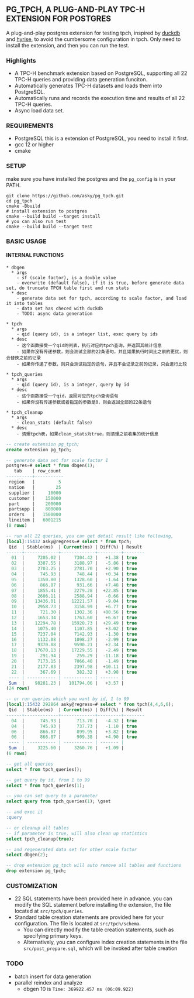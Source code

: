 ## PG_TPCH, A PLUG-AND-PLAY TPC-H EXTENSION FOR POSTGRES

A plug-and-play postgres extension for testing tpch, inspired by [duckdb](https://github.com/duckdb/duckdb.git) and [hyrise](https://github.com/hyrise/hyrise.git), to avoid the cumbersome configuration in tpch. Only need to install the extension, and then you can run the test.

### Highlights

- A TPC-H benchmark extension based on PostgreSQL, supporting all 22 TPC-H queries and providing data generation funciton.
- Automatically generates TPC-H datasets and loads them into PostgreSQL.
- Automatically runs and records the execution time and results of all 22 TPC-H queries.
- Async load data set.

### REQUIREMENTS

- PostgreSQL
    this is a extension of PostgreSQL, you need to install it first.
- gcc 12 or higher
- cmake

### SETUP

make sure you have installed the postgres and the `pg_config` is in your PATH.

```shell
git clone https://github.com/asky/pg_tpch.git
cd pg_tpch
cmake -Bbuild
# install extension to postgres
cmake --build build --target install
# you can also run test
cmake --build build --target test
```

### BASIC USAGE

#### INTERNAL FUNCTIONS

```
* dbgen 
  * args
    - sf (scale factor), is a double value
    - overwrite (default false), if it is true, before generate data set, do truncate TPCH table first and run stats
  * desc
    - generate data set for tpch, according to scale factor, and load it into tables
    - data set has checed with duckdb
    - TODO: async data generation

* tpch
  * args
    - qid (query id), is a integer list, exec query by ids
  * desc
    - 这个函数接受一个qid的列表，执行对应的tpch查询，并返回其统计信息
    - 如果你没有传递参数，则会测试全部的22条语句，并且如果执行时间比之前的更优，则会替换之前的记录
    - 如果你传递了参数，则只会测试指定的语句，并且不会记录之前的记录，只会进行比较

* tpch_queries
  * args
    - qid (query id), is a integer, query by id
  * desc
    - 这个函数接受一个qid，返回对应的tpch查询语句
    - 如果你没有传递参数或者指定的参数是0，则会返回全部的22条语句

* tpch_cleanup
  * args
    - clean_stats (default false)
  * desc
    - 清理tpch表，如果clean_stats为true，则清理之前收集的统计信息

```

```sql
-- create extension pg_tpch;
create extension pg_tpch;

-- generate data set for scale factor 1
postgres=# select * from dbgen(1);
   tab    | row_count
----------+-----------
 region   |         5
 nation   |        25
 supplier |     10000
 customer |    150000
 part     |    200000
 partsupp |    800000
 orders   |   1500000
 lineitem |   6001215
(8 rows)

-- run all 22 queries, you can get detail result like following,
[local]:15432 asky@regress=# select * from tpch;
 Qid  | Stable(ms)  | Current(ms) | Diff(%) | Result
------+-------------+-------------+---------+--------
  01  |     7205.02 |     7304.42 |   +1.38 | true
  02  |     3387.55 |     3188.97 |   -5.86 | true
  03  |     2703.25 |     2781.70 |   +2.90 | true
  04  |      745.93 |      748.44 |   +0.34 | true
  05  |     1350.80 |     1328.60 |   -1.64 | true
  06  |      866.87 |      931.66 |   +7.48 | true
  07  |     1855.41 |     2279.28 |  +22.85 | true
  08  |     2606.11 |     2588.94 |   -0.66 | true
  09  |    13436.01 |    12221.57 |   -9.04 | true
  10  |     2958.73 |     3158.99 |   +6.77 | true
  11  |      721.30 |     1302.36 |  +80.56 | true
  12  |     1653.34 |     1763.60 |   +6.67 | true
  13  |    12294.78 |    15920.73 |  +29.49 | true
  14  |     1075.40 |     1107.85 |   +3.02 | true
  15  |     7237.04 |     7142.93 |   -1.30 | true
  16  |     1132.08 |     1098.27 |   -2.99 | true
  17  |     9370.88 |     9590.21 |   +2.34 | true
  18  |    17670.13 |    17229.55 |   -2.49 | true
  19  |      291.94 |      259.29 |  -11.18 | true
  20  |     7173.15 |     7066.40 |   -1.49 | true
  21  |     2177.83 |     2397.98 |  +10.11 | true
  22  |      367.69 |      382.32 |   +3.98 | true
 ---- | ----------- | ----------- | ------- |
 Sum  |    98281.23 |   101794.06 |   +3.57 |
(24 rows)

-- or run queries which you want by id, 1 to 99
[local]:15432 292864 asky@regress=# select * from tpch(4,4,6,6);
 Qid  | Stable(ms)  | Current(ms) | Diff(%) | Result
------+-------------+-------------+---------+--------
  04  |      745.93 |      713.70 |   -4.32 | true
  04  |      745.93 |      737.73 |   -1.10 | true
  06  |      866.87 |      899.95 |   +3.82 | true
  06  |      866.87 |      909.38 |   +4.90 | true
 ---- | ----------- | ----------- | ------- |
 Sum  |     3225.60 |     3260.76 |   +1.09 |
(6 rows)

-- get all queries
select * from tpch_queries();

-- get query by id, from 1 to 99
select * from tpch_queries(1);

-- you can set query to a parameter
select query from tpch_queries(1); \gset

-- and exec it
:query

-- or cleanup all tables
-- if parameter is true, will also clean up statistics
select tpch_cleanup(true);

-- and regenerated data set for other scale factor 
select dbgen(2);

-- drop extension pg_tpch will auto remove all tables and functions
drop extension pg_tpch;

```

### CUSTOMIZATION

* 22 SQL statements have been provided here in advance. you can modify the SQL statement before installing the extension,  the file located at `src/tpch/queries`.
* Standard table creation statements are provided here for your configuration. The file is located at `src/tpch/schema`.
   * You can directly modify the table creation statements, such as specifying primary keys.
   * Alternatively, you can configure index creation statements in the file `src/post_prepare.sql`, which will be invoked after table creation


### TODO

- batch insert for data generation
- parallel reindex and analyze
  * dbgen 10 is `Time: 369922.457 ms (06:09.922)`
